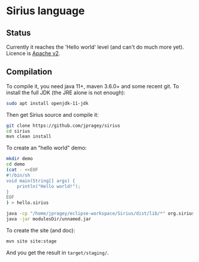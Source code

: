 # Sirius language
## Status
Currently it reaches the 'Hello world' level (and can't do much more yet).
Licence is [Apache v2](https://www.apache.org/licenses/LICENSE-2.0.html).

## Compilation
To compile it, you need java 11+, maven 3.6.0+ and some recent git.
To install the full JDK (the JRE alone is not enough):

```bash
sudo apt install openjdk-11-jdk
```
Then get Sirius source and compile it:

```bash
git clone https://github.com/jpragey/sirius
cd sirius
mvn clean install
```

To create an "hello world" demo:

```bash
mkdir demo
cd demo
(cat - <<EOF
#!/bin/sh
void main(String[] args) {
    println("Hello world!");
}
EOF
) > hello.sirius

java -cp "/home/jpragey/eclipse-workspace/Sirius/dist/lib/*" org.sirius.compiler.core.Main compile --module modulesDir hello.sirius
java -jar modulesDir/unnamed.jar 
```
To create the site (and doc):

```bash
mvn site site:stage
```
And you get the result in `target/staging/`.


